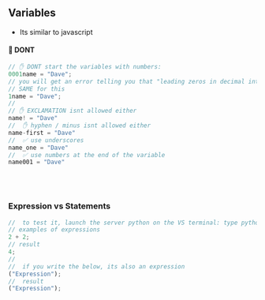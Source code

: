 ## Variables

- Its similar to javascript

#### 🔴 DONT

```javascript
// ✋ DONT start the variables with numbers:
0001name = "Dave";
// you will get an error telling you that "leading zeros in decimal integer are not permitted"
// SAME for this
1name = "Dave";
//
// ✋ EXCLAMATION isnt allowed either
name! = "Dave"
//  ✋ hyphen / minus isnt allowed either
name-first = "Dave"
//  ✅ use underscores
name_one = "Dave"
//  ✅ use numbers at the end of the variable
name001 = "Dave"
```

<br>
<br>

### Expression vs Statements

```javascript
//  to test it, launch the server python on the VS terminal: type python
// examples of expressions
2 + 2;
// result
4;
//
//  if you write the below, its also an expression
("Expression");
//  result
("Expression");
```
